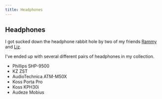 ```yaml
---
title: Headphones
---
```


## Headphones

I got sucked down the headphone rabbit hole by two of my friends [Rammy](https://twitter.com/RammyOW) and [Liz](https://twitter.com/Liz_is_Shady). 

I've ended up with several different pairs of headphones in my collection.

* Phillips SHP-9500
* KZ ZST
* AudioTechnica ATM-M50X
* Koss Porta Pro
* Koss KPH30i
* Audeze Mobius

